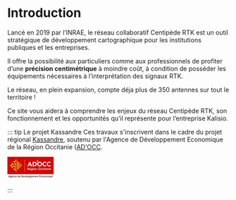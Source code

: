 # Introduction
Lancé en 2019 par l’INRAE, le réseau collaboratif Centipède RTK est un outil stratégique de développement cartographique pour les institutions publiques et les entreprises. 

Il offre la possibilité aux particuliers comme aux professionnels de profiter d’une **précision centimétrique** à moindre coût, à condition de posséder les équipements nécessaires à l’interprétation des signaux RTK. 

Le réseau, en plein expansion, compte déja plus de 350 antennes sur tout le territoire !

<kano token="eyJhbGciOiJIUzI1NiIsInR5cCI6IkpXVCJ9.eyJhdWQiOiJkZXYua2FsaXNpby54eXoiLCJpc3MiOiJrYWxpc2lvIn0.2oFJhEv306tbkZfzM1tTfFPFjjs5nVu3DWjo5OvGrFc" />

Ce site vous aidera à comprendre les enjeux du réseau Centipède RTK, son fonctionnement et les opportunités qu’il représente pour l’entreprise Kalisio.

::: tip Le projet Kassandre
Ces travaux s'inscrivent dans le cadre du projet régional [Kassandre](https://kalisio.com/blog/9-kalisio-fr/84-ad-occ-accompagnera-kalisio-sur-son-ambitieux-programme-r-d), soutenu par l'Agence de Développement Economique de la Région Occitanie ([AD'OCC](https://www.agence-adocc.com/).

<img src='../assets/adocc.jpg' 
        alt="Impossible de visualiser le contenu"
        style="display: slock; margin: 0 auto" />

:::